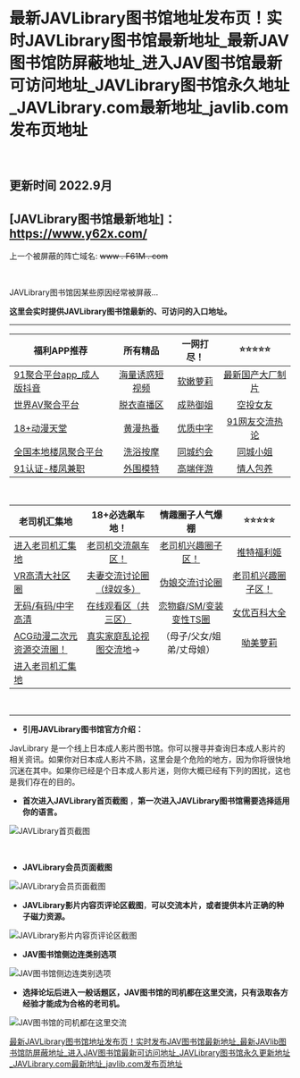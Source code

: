# 最新JAVLibrary图书馆地址发布页！实时JAVLibrary图书馆最新地址_最新JAV图书馆防屏蔽地址_进入JAV图书馆最新可访问地址_JAVLibrary图书馆永久地址_JAVLibrary.com最新地址_javlib.com发布页地址


&nbsp;&nbsp;&nbsp;&nbsp;&nbsp;&nbsp;&nbsp;

##  更新时间 2022.9月


## **[JAVLibrary图书馆最新地址]：https://www.y62x.com/**




上一个被屏蔽的阵亡域名:  <s>www . F61M . com</s>

&nbsp;&nbsp;&nbsp;&nbsp;&nbsp;&nbsp;&nbsp;



JAVLibrary图书馆因某些原因经常被屏蔽...

**这里会实时提供JAVLibrary图书馆最新的、可访问的入口地址。**






------




| 福利APP推荐                                         |                 所有精品                  |             一网打尽！              |                    ⭐⭐⭐⭐⭐                    |
| --------------------------------------------------- | :---------------------------------------: | :---------------------------------: | :-----------------------------------------: |
| [91聚合平台app_成人版抖音](https://v.hallo365.top/) | [海量诱惑短视频](https://v.hallo365.top/) | [软嫩萝莉](https://v.hallo365.top/) | [最新国产大厂制片](https://v.hallo365.top/) |
| [世界AV聚合平台](https://v.hallo365.top/)           |   [脱衣直播区](https://v.hallo365.top/)   | [成熟御姐](https://v.hallo365.top/) |     [空投女友](https://v.hallo365.top/)     |
| [18+动漫天堂](https://v.hallo365.top/)              |    [黄漫热番](https://v.hallo365.top/)    | [优质中字](https://v.hallo365.top/) |  [91网友交流热论](https://v.hallo365.top/)  |
| [全国本地楼凤聚合平台](https://v.hallo365.top/)     |    [洗浴按摩](https://v.hallo365.top/)    | [同城约会](https://v.hallo365.top/) |     [同城小姐](https://v.hallo365.top/)     |
| [91认证-楼凤兼职](https://v.hallo365.top/)          |    [外围模特](https://v.hallo365.top/)    | [高端伴游](https://v.hallo365.top/) |     [情人包养](https://v.hallo365.top/)     |

&nbsp;&nbsp;&nbsp;&nbsp;

| 老司机汇集地                          |                **18+必选飙车地！**                 |                 情趣圈子人气爆棚                 |                    ⭐⭐⭐⭐⭐                     |
| --------------------------------------------------- | :------------------------------------------------: | :----------------------------------------------: | :------------------------------------------: |
| [进入老司机汇集地](https://l.tell365.top/)          |    [老司机交流飙车区！](https://l.tell365.top/)    |   [老司机兴趣圈子区！](https://l.tell365.top/)   |     [推特福利姬](https://l.tell365.top/)     |
| [VR高清大社区圈](https://l.tell365.top/)            | [夫妻交流讨论圈（绿奴多）](https://l.tell365.top/) |     [伪娘交流讨论圈](https://l.tell365.top/)     | [老司机兴趣圈子区！](https://l.tell365.top/) |
| [无码/有码/中字高清](https://l.tell365.top/)        |   [在线观看区（共三区）](https://l.tell365.top/)   | [恋物癖/SM/变装变性TS圈](https://l.tell365.top/) |    [女优百科大全](https://l.tell365.top/)    |
| [ACG动漫二次元资源交流圈！](https://l.tell365.top/) | [真实家庭乱论视图交流地](https://l.tell365.top/)→  |            （母子/父女/姐弟/丈母娘）             |      [呦美萝莉](https://l.tell365.top/)      |
| [进入老司机汇集地](https://l.tell365.top/)          |                                                    |                                                  |                                              |

&nbsp;&nbsp;&nbsp;&nbsp;&nbsp;&nbsp;&nbsp;

------




- **引用JAVLibrary图书馆官方介绍：**

JavLibrary 是一个线上日本成人影片图书馆。你可以搜寻并查询日本成人影片的相关资讯。如果你对日本成人影片不熟，这里会是个危险的地方，因为你将很快地沉迷在其中。如果你已经是个日本成人影片迷，则你大概已经有下列的困扰，这也是我们存在的目的。





- **首次进入JAVLibrary首页截图** ，**第一次进入JAVLibrary图书馆需要选择适用你的语言。**

![JAVLibrary首页截图](https://i.postimg.cc/hvv5CLnG/8.jpg)

​    

- **JAVLibrary会员页面截图**

![JAVLibrary会员页面截图](https://i.postimg.cc/jj6mCqvR/57.jpg)



- **JAVLibrary影片内容页评论区截图**，**可以交流本片，或者提供本片正确的种子磁力资源。**

![JAVLibrary影片内容页评论区截图](https://i.postimg.cc/BvssmVVQ/07.jpg)



- **JAV图书馆侧边连类别选项**

![JAV图书馆侧边连类别选项](https://i.postimg.cc/ncz6ht6D/05.jpg)



- **选择论坛后进入一般话题区，JAV图书馆的司机都在这里交流，只有汲取各方经验才能成为合格的老司机。**

![JAV图书馆的司机都在这里交流](https://i.postimg.cc/SNvHXvht/25.jpg)



[最新JAVLibrary图书馆地址发布页！实时发布JAV图书馆最新地址](https://github.com/follow666/javlib.com_javlibrary.com/wiki)[_最新JAVlib图书馆防屏蔽地址_进入JAV图书馆最新可访问地址_JAVLibrary图书馆永久更新地址_JAVLibrary.com最新地址_javlib.com发布页地址](https://pagy.pw/javlibrary)
